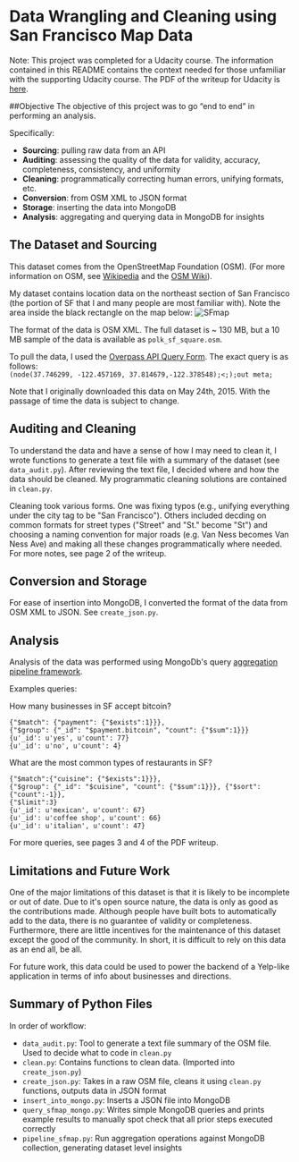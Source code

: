 # Data Wrangling and Cleaning using San Francisco Map Data

Note: This project was completed for a Udacity course. The information contained in this README contains the context needed for those unfamiliar with the supporting Udacity course. The PDF of the writeup for Udacity is [here](https://github.com/DavidPankiewicz/data-wrangle-openstreetmaps-data/blob/master/David%20Pankiewicz%20-%20OpenstreetMaps%20Project%20Writeup.pdf).

##Objective
The objective of this project was to go “end to end” in performing an analysis.

Specifically:
*	**Sourcing**: pulling raw data from an API
*	**Auditing**: assessing the quality of the data for validity, accuracy, completeness, consistency, and uniformity
*	**Cleaning**: programmatically correcting human errors, unifying formats, etc.
*	**Conversion**: from OSM XML to JSON format
*	**Storage**: inserting the data into MongoDB
*	**Analysis**: aggregating and querying data in MongoDB for insights

## The Dataset and Sourcing
This dataset comes from the OpenStreetMap Foundation (OSM). (For more information on OSM, see [Wikipedia](https://en.wikipedia.org/wiki/OpenStreetMap) and the [OSM Wiki](http://wiki.openstreetmap.org/wiki/Main_Page)).

My dataset contains location data on the northeast section of San Francisco (the portion of SF that I and many people are most familiar with). Note the area inside the black rectangle on the map below:
![SFmap](http://i.imgur.com/weR1Hi9.png)

The format of the data is OSM XML. The full dataset is ~ 130 MB, but a 10 MB sample of the data is available as `polk_sf_square.osm`.

To pull the data, I used the [Overpass API Query Form](http://overpass-api.de/query_form.html). The exact query is as follows:  
`(node(37.746299, -122.457169, 37.814679,-122.378548);<;);out meta;`

Note that I originally downloaded this data on May 24th, 2015. With the passage of time the data is subject to change.

## Auditing and Cleaning
To understand the data and have a sense of how I may need to clean it, I wrote functions to generate a text file with a summary of the dataset (see `data_audit.py`). After reviewing the text file, I decided where and how the data should be cleaned. My programmatic cleaning solutions are contained in `clean.py`.

Cleaning took various forms. One was fixing typos (e.g., unifying everything under the city tag to be "San Francisco"). Others included decding on common formats for street types ("Street" and "St." become "St") and choosing a naming convention for major roads (e.g. Van Ness becomes Van Ness Ave) and making all these changes programmatically where needed. For more notes, see page 2 of the writeup.

## Conversion and Storage
For ease of insertion into MongoDB, I converted the format of the data from OSM XML to JSON. See `create_json.py`. 

## Analysis
Analysis of the data was performed using MongoDb's query [aggregation pipeline framework](http://docs.mongodb.org/manual/core/aggregation-pipeline/). 

Examples queries:

How many businesses in SF accept bitcoin?

    {"$match": {"payment": {"$exists":1}}},
    {"$group": {"_id": "$payment.bitcoin", "count": {"$sum":1}}}
    {u'_id': u'yes', u'count': 77}
    {u'_id': u'no', u'count': 4}

What are the most common types of restaurants in SF?

    {"$match":{"cuisine": {"$exists":1}}},
    {"$group": {"_id": "$cuisine", "count": {"$sum":1}}}, {"$sort": {"count":-1}},
    {"$limit":3}
    {u'_id': u'mexican', u'count': 67} 
    {u'_id': u'coffee shop', u'count': 66} 
    {u'_id': u'italian', u'count': 47}

For more queries, see pages 3 and 4 of the PDF writeup.

## Limitations and Future Work
One of the major limitations of this dataset is that it is likely to be incomplete or out of date. Due to it's open source nature, the data is only as good as the contributions made. Although people have built bots to automatically add to the data, there is no guarantee of validity or completeness. Furthermore, there are little incentives for the maintenance of this dataset except the good of the community. In short, it is difficult to rely on this data as an end all, be all. 

For future work, this data could be used to power the backend of a Yelp-like application in terms of info about businesses and directions.  

## Summary of Python Files 

In order of workflow:
*   `data_audit.py`: Tool to generate a text file summary of the OSM file.  Used to decide what to code in `clean.py`
*   `clean.py`: Contains functions to clean data. (Imported into `create_json.py`)
*   `create_json.py`: Takes in a raw OSM file, cleans it using `clean.py` functions, outputs data in JSON format
*   `insert_into_mongo.py`: Inserts a JSON file into MongoDB
*   `query_sfmap_mongo.py`: Writes simple MongoDB queries and prints example results to manually spot check that all prior steps executed correctly
*   `pipeline_sfmap.py`: Run aggregation operations against MongoDB collection, generating dataset level insights 
